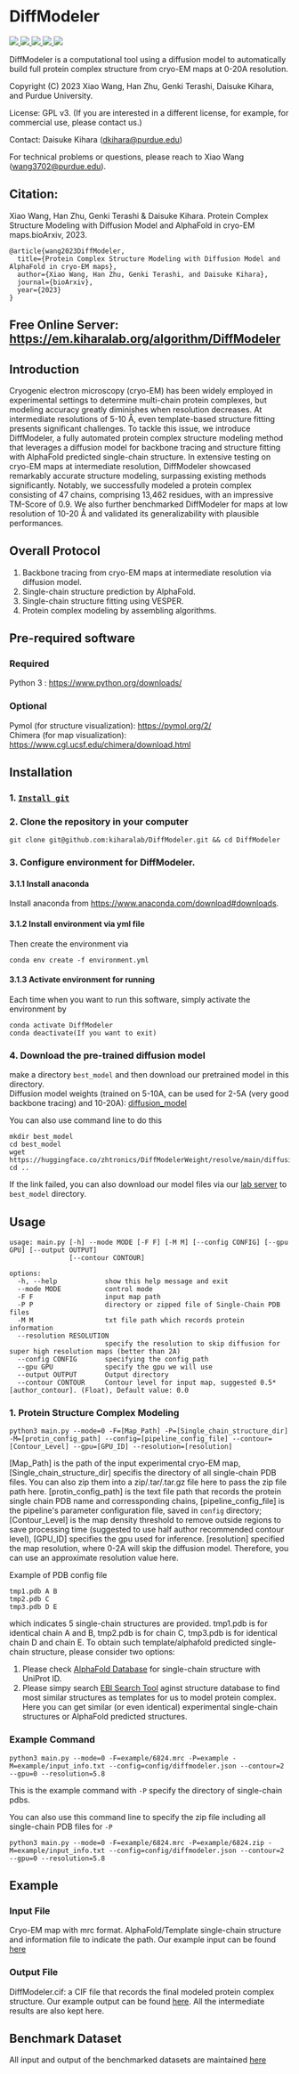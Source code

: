 
# DiffModeler
<a href="https://github.com/marktext/marktext/releases/latest">
   <img src="https://img.shields.io/badge/DiffModeler-v1.0.0-green">
   <img src="https://img.shields.io/badge/platform-Linux%20%7C%20Mac%20-green">
   <img src="https://img.shields.io/badge/Language-python3-green">
   <img src="https://img.shields.io/badge/dependencies-tested-green">
   <img src="https://img.shields.io/badge/licence-GNU-green">
</a>  

DiffModeler is a computational tool using a diffusion model to automatically build full protein complex structure from cryo-EM maps at 0-20A resolution.  

Copyright (C) 2023 Xiao Wang, Han Zhu, Genki Terashi, Daisuke Kihara, and Purdue University. 

License: GPL v3. (If you are interested in a different license, for example, for commercial use, please contact us.) 

Contact: Daisuke Kihara (dkihara@purdue.edu)

For technical problems or questions, please reach to Xiao Wang (wang3702@purdue.edu).

## Citation:

Xiao Wang, Han Zhu, Genki Terashi & Daisuke Kihara. Protein Complex Structure Modeling with Diffusion Model and AlphaFold in cryo-EM maps.bioArxiv, 2023.
```
@article{wang2023DiffModeler,   
  title={Protein Complex Structure Modeling with Diffusion Model and AlphaFold in cryo-EM maps},   
  author={Xiao Wang, Han Zhu, Genki Terashi, and Daisuke Kihara},    
  journal={bioArxiv},    
  year={2023}    
}   
```

## Free Online Server: https://em.kiharalab.org/algorithm/DiffModeler

## Introduction
Cryogenic electron microscopy (cryo-EM) has been widely employed in experimental settings to determine multi-chain protein complexes, but modeling accuracy greatly diminishes when resolution decreases. At intermediate resolutions of 5-10 Å, even template-based structure fitting presents significant challenges. To tackle this issue, we introduce DiffModeler, a fully automated protein complex structure modeling method that leverages a diffusion model for backbone tracing and structure fitting with AlphaFold predicted single-chain structure. In extensive testing on cryo-EM maps at intermediate resolution, DiffModeler showcased remarkably accurate structure modeling, surpassing existing methods significantly. Notably, we successfully modeled a protein complex consisting of 47 chains, comprising 13,462 residues, with an impressive TM-Score of 0.9. We also further benchmarked DiffModeler for maps at low resolution of 10-20 Å and validated its generalizability with plausible performances. 

## Overall Protocol 
1) Backbone tracing from cryo-EM maps at intermediate resolution via diffusion model. 
2) Single-chain structure prediction by AlphaFold. 
3) Single-chain structure fitting using VESPER. 
4) Protein complex modeling by assembling algorithms. 

## Pre-required software
### Required 
Python 3 : https://www.python.org/downloads/   
### Optional
Pymol (for structure visualization): https://pymol.org/2/    
Chimera (for map visualization): https://www.cgl.ucsf.edu/chimera/download.html  

## Installation  
### 1. [`Install git`](https://git-scm.com/book/en/v2/Getting-Started-Installing-Git) 
### 2. Clone the repository in your computer 
```
git clone git@github.com:kiharalab/DiffModeler.git && cd DiffModeler
```

### 3. Configure environment for DiffModeler.
#### 3.1.1 Install anaconda
Install anaconda from https://www.anaconda.com/download#downloads.
#### 3.1.2 Install environment via yml file
Then create the environment via
```commandline
conda env create -f environment.yml
```
#### 3.1.3 Activate environment for running
Each time when you want to run this software, simply activate the environment by
```
conda activate DiffModeler
conda deactivate(If you want to exit) 
```

### 4. Download the pre-trained diffusion model
make a directory ``best_model`` and then download our pretrained model in this directory. <br>
Diffusion model weights (trained on 5-10A, can be used for 2-5A (very good backbone tracing) and 10-20A): [diffusion_model](https://huggingface.co/zhtronics/DiffModelerWeight/resolve/main/diffusion_best.pth.tar) <br>

You can also use command line to do this
```commandline
mkdir best_model
cd best_model
wget https://huggingface.co/zhtronics/DiffModelerWeight/resolve/main/diffusion_best.pth.tar
cd ..
```

If the link failed, you can also download our model files via our [lab server](https://kiharalab.org/emsuites/diffmodeler_model/) to ``best_model`` directory. 

## Usage
```commandline
usage: main.py [-h] --mode MODE [-F F] [-M M] [--config CONFIG] [--gpu GPU] [--output OUTPUT]
               [--contour CONTOUR]

options:
  -h, --help            show this help message and exit
  --mode MODE           control mode
  -F F                  input map path
  -P P                  directory or zipped file of Single-Chain PDB files
  -M M                  txt file path which records protein information
  --resolution RESOLUTION
                        specify the resolution to skip diffusion for super high resolution maps (better than 2A)
  --config CONFIG       specifying the config path
  --gpu GPU             specify the gpu we will use
  --output OUTPUT       Output directory
  --contour CONTOUR     Contour level for input map, suggested 0.5*[author_contour]. (Float), Default value: 0.0
```
### 1. Protein Structure Complex Modeling
```commandline
python3 main.py --mode=0 -F=[Map_Path] -P=[Single_chain_structure_dir] -M=[protin_config_path] --config=[pipeline_config_file] --contour=[Contour_Level] --gpu=[GPU_ID] --resolution=[resolution]
```
[Map_Path] is the path of the input experimental cryo-EM map, [Single_chain_structure_dir] specifis the directory of all single-chain PDB files. You can also zip them into a zip/.tar/.tar.gz file here to pass the zip file path here. [protin_config_path] is the text file path that records the protein single chain PDB name and corressponding chains, [pipeline_config_file] is the pipeline's parameter configuration file, saved in ``config`` directory; [Contour_Level] is the map density threshold to remove outside regions to save processing time (suggested to use half author recommended contour level), [GPU_ID] specifies the gpu used for inference. [resolution] specified the map resolution, where 0-2A will skip the diffusion model. Therefore, you can use an approximate resolution value here.

Example of PDB config file
```commandline
tmp1.pdb A B
tmp2.pdb C
tmp3.pdb D E
```
which indicates 5 single-chain structures are provided. tmp1.pdb is for identical chain A and B, tmp2.pdb is for chain C, tmp3.pdb is for identical chain D and chain E.
To obtain such template/alphafold predicted single-chain structure, please consider two options:

1. Please check <a href='https://alphafold.ebi.ac.uk/'>AlphaFold Database</a> for single-chain structure with UniProt ID.
2. Please simpy search <a href='https://www.ebi.ac.uk/Tools/sss/fasta/'>EBI Search Tool</a> aginst structure database to find most similar structures as templates for us to model protein complex. Here you can get similar (or even identical) experimental single-chain structures or AlphaFold predicted structures.

### Example Command
```commandline
python3 main.py --mode=0 -F=example/6824.mrc -P=example -M=example/input_info.txt --config=config/diffmodeler.json --contour=2 --gpu=0 --resolution=5.8
```
This is the example command with ``-P`` specify the directory of single-chain pdbs.

You can also use this command line to specify the zip file including all single-chain PDB files for ``-P``
```commandline
python3 main.py --mode=0 -F=example/6824.mrc -P=example/6824.zip -M=example/input_info.txt --config=config/diffmodeler.json --contour=2 --gpu=0 --resolution=5.8
```
## Example
### Input File
Cryo-EM map with mrc format. 
AlphaFold/Template single-chain structure and information file to indicate the path.
Our example input can be found [here](https://github.com/kiharalab/DiffModeler/tree/master/example)

### Output File 
DiffModeler.cif: a CIF file that records the final modeled protein complex structure.
Our example output can be found [here](https://kiharalab.org/emsuites/diffmodelder_example/output). All the intermediate results are also kept here. 

## Benchmark Dataset
All input and output of the benchmarked datasets are maintained [here](https://kiharalab.org/emsuites/diffmodelder_benchmark)
